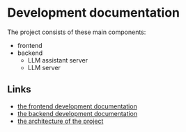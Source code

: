 # Development documentation

The project consists of these main components:
- frontend
- backend
    - LLM assistant server
    - LLM server


## Links
- [the frontend development documentation](frontend-dev.md)
- [the backend development documentation](backend-dev.md)
- [the architecture of the project](architecture.md)